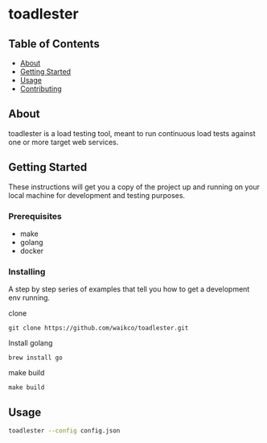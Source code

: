 # toadlester

## Table of Contents

- [About](#about)
- [Getting Started](#getting_started)
- [Usage](#usage)
- [Contributing](../CONTRIBUTING.md)

## About <a name = "about"></a>

toadlester is a load testing tool, meant to run continuous load tests against one or more target web services.

## Getting Started <a name = "getting_started"></a>

These instructions will get you a copy of the project up and running on your local machine for development and testing purposes.

### Prerequisites

- make
- golang
- docker

### Installing

A step by step series of examples that tell you how to get a development env running.

clone

```
git clone https://github.com/waikco/toadlester.git
```


Install golang

```
brew install go
```

make build

```
make build
```

## Usage <a name = "usage"></a>

```sh
toadlester --config config.json
```
